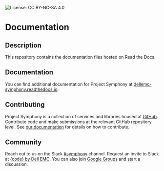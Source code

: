 ![License: CC BY-NC-SA 4.0](https://licensebuttons.net/l/by-nc-sa/4.0/80x15.png)
# Documentation

## Description
This repository contains the documentation files hosted on Read the Docs.
## Documentation
You can find additional documentation for Project Symphony at [dellemc-symphony.readthedocs.io][documentation].

## Contributing
Project Symphony is a collection of services and libraries housed at [GitHub][github].
Contribute code and make submissions at the relevant GitHub repository level.
See [our documentation][contributing] for details on how to contribute.
## Community
Reach out to us on the Slack [#symphony][slack] channel. Request an invite to Slack at [{code} by Dell EMC][codecommunity].
You can also join [Google Groups][googlegroups] and start a discussion.

[slack]: https://codecommunity.slack.com/messages/symphony
[googlegroups]: https://groups.google.com/forum/#!forum/dellemc-symphony
[codecommunity]: http://community.codedellemc.com/
[contributing]: http://dellemc-symphony.readthedocs.io/en/latest/contributingtosymphony.html
[github]: https://github.com/dellemc-symphony
[documentation]: https://dellemc-symphony.readthedocs.io/en/latest/
